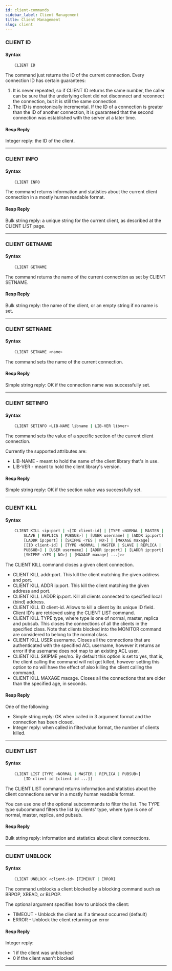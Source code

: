 ```yaml
---
id: client-commands
sidebar_label: Client Management
title: Client Management
slug: client
---
```


### CLIENT ID

#### Syntax

```bash
    CLIENT ID
```

The command just returns the ID of the current connection. Every connection ID has certain guarantees:

1. It is never repeated, so if CLIENT ID returns the same number, the caller can be sure that the underlying client did not disconnect and reconnect the connection, but it is still the same connection.
1. The ID is monotonically incremental. If the ID of a connection is greater than the ID of another connection, it is guaranteed that the second connection was established with the server at a later time.

#### Resp Reply

Integer reply: the ID of the client.

---

### CLIENT INFO

#### Syntax

```bash
    CLIENT INFO
```

The command returns information and statistics about the current client connection in a mostly human readable format.

#### Resp Reply

Bulk string reply: a unique string for the current client, as described at the CLIENT LIST page.

---

### CLIENT GETNAME

#### Syntax

```bash
    CLIENT GETNAME
```

The command returns the name of the current connection as set by CLIENT SETNAME.

#### Resp Reply

Bulk string reply: the name of the client, or an empty string if no name is set.

---

### CLIENT SETNAME

#### Syntax

```bash
    CLIENT SETNAME <name>
```

The command sets the name of the current connection.

#### Resp Reply

Simple string reply: OK if the connection name was successfully set.

---

### CLIENT SETINFO

#### Syntax

```bash
    CLIENT SETINFO <LIB-NAME libname | LIB-VER libver>
```

The command sets the value of a specific section of the current client connection.

Currently the supported attributes are:

- LIB-NAME - meant to hold the name of the client library that's in use.
- LIB-VER - meant to hold the client library's version.

#### Resp Reply

Simple string reply: OK if the section value was successfully set.

---

### CLIENT KILL

#### Syntax

```bash
    CLIENT KILL <ip:port | <[ID client-id] | [TYPE <NORMAL | MASTER |
        SLAVE | REPLICA | PUBSUB>] | [USER username] | [ADDR ip:port] |
        [LADDR ip:port] | [SKIPME <YES | NO>] | [MAXAGE maxage]
        [[ID client-id] | [TYPE <NORMAL | MASTER | SLAVE | REPLICA |
        PUBSUB>] | [USER username] | [ADDR ip:port] | [LADDR ip:port] |
        [SKIPME <YES | NO>] | [MAXAGE maxage] ...]>>
```

The CLIENT KILL command closes a given client connection.

* CLIENT KILL addr:port. This kill the client matching the given address and port.
* CLIENT KILL ADDR ip:port. This kill the client matching the given address and port.
* CLIENT KILL LADDR ip:port. Kill all clients connected to specified local (bind) address.
* CLIENT KILL ID client-id. Allows to kill a client by its unique ID field. Client ID's are retrieved using the CLIENT LIST command.
* CLIENT KILL TYPE type, where type is one of normal, master, replica and pubsub. This closes the connections of all the clients in the specified class. Note that clients blocked into the MONITOR command are considered to belong to the normal class.
* CLIENT KILL USER username. Closes all the connections that are authenticated with the specified ACL username, however it returns an error if the username does not map to an existing ACL user.
* CLIENT KILL SKIPME yes/no. By default this option is set to yes, that is, the client calling the command will not get killed, however setting this option to no will have the effect of also killing the client calling the command.
* CLIENT KILL MAXAGE maxage. Closes all the connections that are older than the specified age, in seconds.

#### Resp Reply

One of the following:

* Simple string reply: OK when called in 3 argument format and the connection has been closed.
* Integer reply: when called in filter/value format, the number of clients killed.

---

### CLIENT LIST

#### Syntax

```bash
    CLIENT LIST [TYPE <NORMAL | MASTER | REPLICA | PUBSUB>]
        [ID client-id [client-id ...]]
```

The CLIENT LIST command returns information and statistics about the client connections server in a mostly human readable format.

You can use one of the optional subcommands to filter the list. The TYPE type subcommand filters the list by clients' type, where type is one of normal, master, replica, and pubsub.

#### Resp Reply

Bulk string reply: information and statistics about client connections.

---

### CLIENT UNBLOCK

#### Syntax

```bash
    CLIENT UNBLOCK <client-id> [TIMEOUT | ERROR]
```

The command unblocks a client blocked by a blocking command such as BRPOP, XREAD, or BLPOP.

The optional argument specifies how to unblock the client:
* TIMEOUT - Unblock the client as if a timeout occurred (default)
* ERROR - Unblock the client returning an error

#### Resp Reply

Integer reply: 
* 1 if the client was unblocked
* 0 if the client wasn't blocked

---